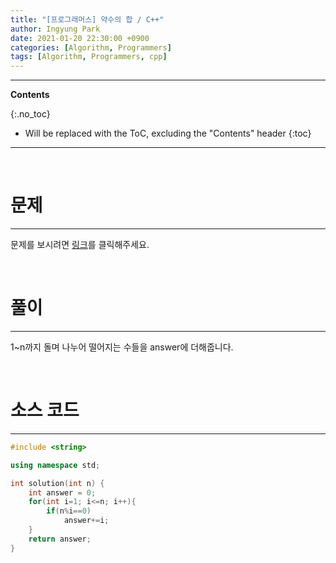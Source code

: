```yaml
---
title: "[프로그래머스] 약수의 합 / C++"
author: Ingyung Park
date: 2021-01-20 22:30:00 +0900
categories: [Algorithm, Programmers]
tags: [Algorithm, Programmers, cpp]
---
```


---
**Contents**

{:.no_toc}

* Will be replaced with the ToC, excluding the "Contents" header
{:toc}
---

<br/>

# **문제**

---



문제를 보시려면 [링크](https://programmers.co.kr/learn/courses/30/lessons/12928)를 클릭해주세요. 

<br/>

# **풀이**

---

1~n까지 돌며 나누어 떨어지는 수들을 answer에 더해줍니다.



<br/>

# **소스 코드**

---



```c++
#include <string>

using namespace std;

int solution(int n) {
    int answer = 0;
    for(int i=1; i<=n; i++){
        if(n%i==0)
            answer+=i;
    }
    return answer;
}
```

<br/>

<br/>